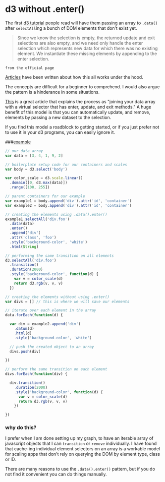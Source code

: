 # d3 without .enter()

The first [d3 tutorial](http://bost.ocks.org/mike/bar/) people read will have them passing an array to `.data()` after `selectAll`ing a bunch of DOM elements that don't exist yet.  

> Since we know the selection is empty, the returned update and exit selections are also empty, and we need only handle the enter selection which represents new data for which there was no existing element. We instantiate these missing elements by appending to the enter selection.

`from the official page`

[Articles](http://alignedleft.com/tutorials/d3/binding-data) have been written about how this all works under the hood.

The concepts are difficult for a beginner to comprehend. I would also argue the pattern is a hinderance in some situations.

[This](https://www.dashingd3js.com/binding-data-to-dom-elements) is a great article that explains the process as "joining your data array with a virtual selector that has enter, update, and exit methods."  A huge benefit of this model is that you can automatically update, and remove, elements by passing a new dataset to the selection.

If you find this model a roadblock to getting started, or if you just prefer not to use it in your d3 programs, you can easily ignore it.

###[example](http://codepen.io/billautomata/pen/zGapOR/)

```javascript
// our data array
var data = [3, 4, 1, 9, 2]

// boilerplate setup code for our containers and scales
var body = d3.select('body')

var color_scale = d3.scale.linear()
  .domain([0, d3.max(data)])
  .range([100, 255])

// parent containers for our example
var example1 = body.append('div').attr('id', 'container')
var example2 = body.append('div').attr('id', 'container')

// creating the elements using .data().enter()
example1.selectAll('div.foo')
  .data(data)
  .enter()
  .append('div')
  .attr('class', 'foo')
  .style('background-color', 'white')
  .html(String)

// performing the same transition on all elements
d3.selectAll('div.foo')
  .transition()
  .duration(2000)
  .style('background-color', function(d) {
    var v = color_scale(d)
    return d3.rgb(v, v, v)
  })

// creating the elements without using .enter()
var divs = [] // this is where we will save our elements

// iterate over each element in the array
data.forEach(function(d) {

  var div = example2.append('div')
    .datum(d)
    .html(d)
    .style('background-color', 'white')

  // push the created object to an array
  divs.push(div)

})

// perform the same transition on each element
divs.forEach(function(div) {

  div.transition()
    .duration(2000)
    .style('background-color', function(d) {
      var v = color_scale(d)
      return d3.rgb(v, v, v)
    })

})
```

### why do this?

I prefer when I am done setting up my graph, to have an iterable array of javascript objects that I can `transition` or `remove` individually.  I have found that cache-ing individual element selectors on an array is a workable model for scaling apps that don't rely on querying the DOM by element type, class or ID.

There are many reasons to use the `.data().enter()` pattern, but if you do not find it convenient you can do things manually.

